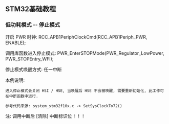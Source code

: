 ## STM32基础教程

### 低功耗模式 -- 停止模式

开启 PWR 时钟:
	RCC_APB1PeriphClockCmd(RCC_APB1Periph_PWR, ENABLE);

调用库函数进入停止模式:
	PWR_EnterSTOPMode(PWR_Regulator_LowPower, PWR_STOPEntry_WFI);

停止模式唤醒方式: 任一中断


本例说明:
	
	进入停止模式会关闭 HSI / HSE, 当唤醒后 HSE 不会被唤醒, 需要重新初始化, 此工作可在中断函数中进行.
	
	参考代码来源: system_stm32f10x.c -> SetSysClockTo72()


注:
	调用中断后 [清除] 中断标识位！！！

